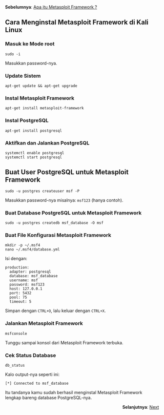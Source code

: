 <p align="left"><b>Sebelumnya</b>: <a href="https://github.com/fixploit03/Belajar-Metasploit/blob/main/resource/Apa%20Itu%20Metasploit%20Framework.md">Apa itu Metasploit Framework ?</a></p>

## Cara Menginstal Metasploit Framework di Kali Linux

### Masuk ke Mode root

```
sudo -i
```

Masukkan password-nya.

### Update Sistem

```
apt-get update && apt-get upgrade
```

### Instal Metasploit Framework

```
apt-get install metasploit-framework
```

### Instal PostgreSQL

```
apt-get install postgresql
```

### Aktifkan dan Jalankan PostgreSQL

```
systemctl enable postgresql
systemctl start postgresql
```

## Buat User PostgreSQL untuk Metasploit Framework

```
sudo -u postgres createuser msf -P
```

Masukkan password-nya misalnya: `msf123` (hanya contoh).

### Buat Database PostgreSQL untuk Metasploit Framework

```
sudo -u postgres createdb msf_database -O msf
```

### Buat File Konfigurasi Metasploit Framework

```
mkdir -p ~/.msf4
nano ~/.msf4/database.yml
```

Isi dengan:

```
production:
  adapter: postgresql
  database: msf_database
  username: msf
  password: msf123
  host: 127.0.0.1
  port: 5432
  pool: 75
  timeout: 5
```

Simpan dengan `CTRL+O`, lalu keluar dengan `CTRL+X`.

### Jalankan Metasploit Framework

```
msfconsole
```

Tunggu sampai konsol dari Metasploit Framework terbuka.

### Cek Status Database

```
db_status
```

Kalo output-nya seperti ini:

```
[*] Connected to msf_database
```

Itu tandanya kamu sudah berhasil menginstal Metasploit Framework lengkap bareng database PostgreSQL-nya.

<p align="right"><b>Selanjutnya</b>: <a href="#">Next</a></p>
